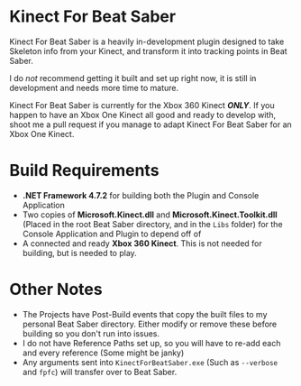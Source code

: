 # Kinect For Beat Saber
Kinect For Beat Saber is a heavily in-development plugin designed to take Skeleton info from your Kinect, and transform it into tracking points in Beat Saber.

I do *not* recommend getting it built and set up right now, it is still in development and needs more time to mature.

Kinect For Beat Saber is currently for the Xbox 360 Kinect ***ONLY***. If you happen to have an Xbox One Kinect all good and ready to develop with, shoot me a pull request if you manage to adapt Kinect For Beat Saber for an Xbox One Kinect.

# Build Requirements
* **.NET Framework 4.7.2** for building both the Plugin and Console Application
* Two copies of **Microsoft.Kinect.dll** and **Microsoft.Kinect.Toolkit.dll** (Placed in the root Beat Saber directory, and in the `Libs` folder) for the Console Application and Plugin to depend off of
* A connected and ready **Xbox 360 Kinect**. This is not needed for building, but is needed to play.

# Other Notes
* The Projects have Post-Build events that copy the built files to my personal Beat Saber directory. Either modify or remove these before building so you don't run into issues.
* I do not have Reference Paths set up, so you will have to re-add each and every reference (Some might be janky)
* Any arguments sent into `KinectForBeatSaber.exe` (Such as `--verbose` and `fpfc`) will transfer over to Beat Saber.
